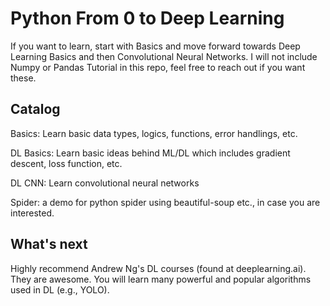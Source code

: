 # Python From 0 to Deep Learning

If you want to learn, start with Basics and move forward towards Deep Learning Basics and then Convolutional Neural Networks. I will not include Numpy or Pandas Tutorial in this repo, feel free to reach out if you want these.

## Catalog
Basics: Learn basic data types, logics, functions, error handlings, etc.

DL Basics: Learn basic ideas behind ML/DL which includes gradient descent, loss function, etc.

DL CNN: Learn convolutional neural networks

Spider: a demo for python spider using beautiful-soup etc., in case you are interested.

## What's next
Highly recommend Andrew Ng's DL courses (found at deeplearning.ai). They are awesome. You will learn many powerful and popular algorithms used in DL (e.g., YOLO).
